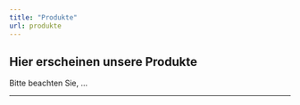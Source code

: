 ```yaml
---
title: "Produkte"
url: produkte
---
```



## Hier erscheinen unsere Produkte
Bitte beachten Sie, ...

 

----

